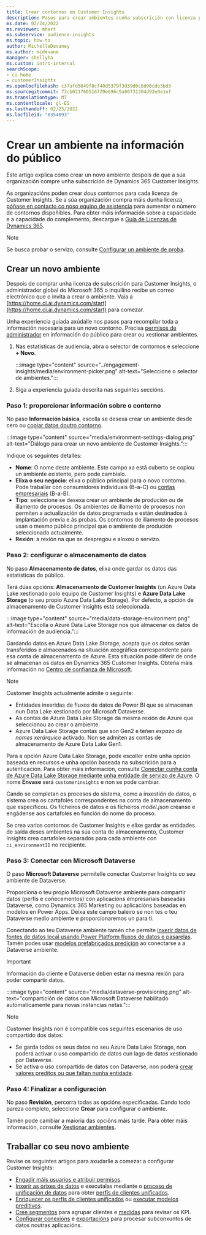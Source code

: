 ```yaml
---
title: Crear contornos en Customer Insights
description: Pasos para crear ambientes cunha subscrición con licenza para Dynamics 365 Customer Insights.
ms.date: 02/24/2022
ms.reviewer: mhart
ms.subservice: audience-insights
ms.topic: how-to
author: MichelleDevaney
ms.author: midevane
manager: shellyha
ms.custom: intro-internal
searchScope:
- ci-home
- customerInsights
ms.openlocfilehash: c37afd5649f8cf40d5379f3d39d0cbd96cde3bd3
ms.sourcegitcommit: 73cb021760516729e696c9a90731304d92e0e1ef
ms.translationtype: MT
ms.contentlocale: gl-ES
ms.lasthandoff: 02/25/2022
ms.locfileid: "8354093"
---
```

# <a name="create-an-environment-in-audience-insights"></a>Crear un ambiente na información do público

Este artigo explica como crear un novo ambiente despois de que a súa organización compre unha subscrición de Dynamics 365 Customer Insights. 

As organizacións poden crear *dous* contornos para cada licenza de Customer Insights. Se a súa organización compra máis dunha licenza, [póñase en contacto co noso equipo de asistencia](https://go.microsoft.com/fwlink/?linkid=2079641) para aumentar o número de contornos dispoñibles. Para obter máis información sobre a capacidade e a capacidade do complemento, descargue a [Guía de Licenzas de Dynamics 365](https://go.microsoft.com/fwlink/?LinkId=866544).

> [!NOTE]
> Se busca probar o servizo, consulte [Configurar un ambiente de proba](../trial-signup.md).

## <a name="create-a-new-environment"></a>Crear un novo ambiente

Despois de comprar unha licenza de subscrición para Customer Insights, o administrador global do Microsoft 365 o inquilino recibe un correo electrónico que o invita a crear o ambiente. Vaia a [https://home.ci.ai.dynamics.com/start](https://home.ci.ai.dynamics.com/start) para comezar. 

Unha experiencia guiada axúdalle nos pasos para recompilar toda a información necesaria para un novo contorno. Precisa [permisos de administrador](permissions.md) en información do público para crear ou xestionar ambientes.

1. Nas estatísticas de audiencia, abra o selector de contornos e seleccione **+ Novo**.
  
   :::image type="content" source="../engagement-insights/media/environment-picker.png" alt-text="Seleccione o selector de ambientes.":::

1. Siga a experiencia guiada descrita nas seguintes seccións.

### <a name="step-1-provide-environment-information"></a>Paso 1: proporcionar información sobre o contorno

No paso **Información básica**, escolla se desexa crear un ambiente desde cero ou [copiar datos doutro contorno](manage-environments.md#copy-the-environment-configuration).

   :::image type="content" source="media/environment-settings-dialog.png" alt-text="Diálogo para crear un novo ambiente de Customer Insights.":::

Indique os seguintes detalles:
   - **Nome**: O nome deste ambiente. Este campo xa está cuberto se copiou un ambiente existente, pero pode cambialo.
   - **Elixa o seu negocio**: elixa o público principal para o novo contorno. Pode traballar con consumidores individuais (B-a-C) ou [contas empresariais](work-with-business-accounts.md) (B-a-B).
   - **Tipo**: seleccione se desexa crear un ambiente de produción ou de illamento de procesos. Os ambientes de illamento de procesos non permiten a actualización de datos programada e están destinados á implantación previa e ás probas. Os contornos de illamento de procesos usan o mesmo público principal que o ambiente de produción seleccionado actualmente.
   - **Rexión**: a rexión na que se despregou e aloxou o servizo.

### <a name="step-2-configure-data-storage"></a>Paso 2: configurar o almacenamento de datos

No paso **Almacenamento de datos**, elixa onde gardar os datos das estatísticas do público.

Terá dúas opcións: **Almacenamento de Customer Insights** (un Azure Data Lake xestionado polo equipo de Customer Insights) e **Azure Data Lake Storage** (o seu propio Azure Data Lake Storage). Por defecto, a opción de almacenamento de Customer Insights está seleccionada.

:::image type="content" source="media/data-storage-environment.png" alt-text="Escolla o Azure Data Lake Storage nos que almacenar os datos de información de audiencia.":::

Gardando datos en Azure Data Lake Storage, acepta que os datos serán transferidos e almacenados na situación xeográfica correspondente para esa conta de almacenamento de Azure. Esta situación pode diferir de onde se almacenan os datos en Dynamics 365 Customer Insights. Obteña máis información no [Centro de confianza de Microsoft](https://www.microsoft.com/trust-center).

> [!NOTE]
> Customer Insights actualmente admite o seguinte:
> - Entidades inxeridas de fluxos de datos de Power BI que se almacenan nun Data Lake xestionado por Microsoft Dataverse.  
> - As contas de Azure Data Lake Storage da mesma rexión de Azure que seleccionou ao crear o ambiente.
> - Azure Data Lake Storage contas que son Gen2 e teñen *espazo de nomes xerárquico* activado. Non se admiten as contas de almacenamento de Azure Data Lake Gen1.

Para a opción Azure Data Lake Storage, pode escoller entre unha opción baseada en recursos e unha opción baseada na subscrición para a autenticación. Para obter máis información, consulte [Conectar cunha conta de Azure Data Lake Storage mediante unha entidade de servizo de Azure](connect-service-principal.md). O nome **Envase** será `customerinsights` e non se pode cambiar.

Cando se completan os procesos do sistema, como a inxestión de datos, o sistema crea os cartafoles correspondentes na conta de almacenamento que especificou. Os ficheiros de datos e os ficheiros *model.json* créanse e engádense aos cartafoles en función do nome do proceso.

Se crea varios contornos de Customer Insights e elixe gardar as entidades de saída deses ambientes na súa conta de almacenamento, Customer Insights crea cartafoles separados para cada ambiente con `ci_environmentID` no recipiente.

### <a name="step-3-connect-to-microsoft-dataverse"></a>Paso 3: Conectar con Microsoft Dataverse
   
O paso **Microsoft Dataverse** permítelle conectar Customer Insights co seu ambiente de Dataverse.

Proporciona o teu propio Microsoft Dataverse ambiente para compartir datos (perfís e coñecementos) con aplicacións empresariais baseadas Dataverse, como Dynamics 365 Marketing ou aplicacións baseadas en modelos en Power Apps. Deixa este campo baleiro se non tes o teu Dataverse medio ambiente e proporcionaremos un para ti.

Conectando ao teu Dataverse ambiente tamén che permite [inxerir datos de fontes de datos local usando Power Platform fluxos de datos e pasarelas](data-sources.md#add-data-from-on-premises-data-sources). Tamén podes usar [modelos prefabricados predición](predictions-overview.md?tabs=b2c#out-of-box-models) ao conectarse a a Dataverse ambiente.

> [!IMPORTANT]
> Información do cliente e Dataverse deben estar na mesma rexión para poder compartir datos.

:::image type="content" source="media/dataverse-provisioning.png" alt-text="compartición de datos con Microsoft Dataverse habilitado automaticamente para novas instancias netas.":::

> [!NOTE]
> Customer Insights non é compatible cos seguintes escenarios de uso compartido dos datos:
> - Se garda todos os seus datos no seu Azure Data Lake Storage, non poderá activar o uso compartido de datos cun lago de datos xestionado por Dataverse.
> - Se activa o uso compartido de datos con Dataverse, non poderá [crear valores preditos ou que faltan nunha entidade](predictions.md).

### <a name="step-4-finalize-the-settings"></a>Paso 4: Finalizar a configuración

No paso **Revisión**, percorra todas as opcións especificadas. Cando todo pareza completo, seleccione **Crear** para configurar o ambiente. 

Tamén pode cambiar a maioría das opcións máis tarde. Para obter máis información, consulte [Xestionar ambientes](manage-environments.md).

## <a name="work-with-your-new-environment"></a>Traballar co seu novo ambiente

Revise os seguintes artigos para axudarlle a comezar a configurar Customer Insights: 

- [Engadir máis usuarios e atribuír permisos](permissions.md).
- [Inxerir as orixes de datos](data-sources.md) e executalas mediante o [proceso de unificación de datos](data-unification.md) para obter [perfís de clientes unificados](customer-profiles.md).
- [Enriquecer os perfís de clientes unificados](enrichment-hub.md) ou [executar modelos preditivos](predictions-overview.md).
- [Cree segmentos](segments.md) para agrupar clientes e [medidas](measures.md) para revisar os KPI.
- [Configurar conexións](connections.md) e [exportacións](export-destinations.md) para procesar subconxuntos de datos noutras aplicacións.
